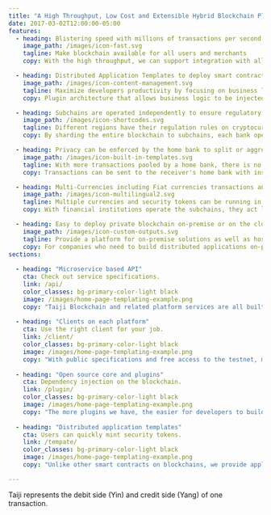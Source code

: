 ```yaml
---
title: "A High Throughput, Low Cost and Extensible Hybrid Blockchain Platform"
date: 2017-03-02T12:00:00-05:00
features:
  - heading: Blistering speed with millions of transactions per second
    image_path: /images/icon-fast.svg
    tagline: Make blockchain available for all users and merchants
    copy: With the high throughput, we can support integration with all financial institutions and merchants to provide outstanding services to end users.

  - heading: Distributed Application Templates to deploy smart contracts securely
    image_path: /images/icon-content-management.svg
    tagline: Maximize developers productivity by focusing on business logic only
    copy: Plugin architecture that allows business logic to be injected into the application templates to build distributed application with confidence. 

  - heading: Subchains are operated independently to ensure regulatory compliance
    image_path: /images/icon-shortcodes.svg
    tagline: Different regions have their regulation rules on cryptocurrency
    copy: By sharding the entire blockchain to subchains, each bank operates its subchain that focuses on its territories and local customers. 

  - heading: Privacy can be enforced by the home bank to split or aggregate transactions
    image_path: /images/icon-built-in-templates.svg
    tagline: With more transactions pooled by a home bank, there is no way to trace. 
    copy: Transactions can be sent to the receiver's home bank with instructions to split to multiple transactions or aggregate multiple transactions into one to hide the original sender. 

  - heading: Multi-Currencies including Fiat currencies transactions and exchanges
    image_path: /images/icon-multilingual2.svg
    tagline: Multiple currencies and security tokens can be running in parallel with Taiji coin
    copy: With financial institutions operate the subchains, they act like traditional banks to facilitate all sort the financial transactions. They also integrate with their banking system to provide value-added services. 

  - heading: Easy to deploy private blockchain on-premise or on the cloud
    image_path: /images/icon-custom-outputs.svg
    tagline: Provide a platform for on-premise solutions as well as hosted solutions
    copy: For companies who need to build distributed applications on-premise with full control, we provide total solutions and technical support. 
sections:
  
  - heading: "Microservice based API"
    cta: Check out service specifications.
    link: /api/
    color_classes: bg-primary-color-light black
    image: /images/home-page-templating-example.png
    copy: "Taiji Blockchain and related platform services are all built with microservices with specification published to publish for integration." 
  
  - heading: "Clients on each platform"
    cta: Use the right client for your job.
    link: /client/
    color_classes: bg-primary-color-light black
    image: /images/home-page-templating-example.png
    copy: "With public specifications and free access to the testnet, more and more clients in various languages on different platforms will give users more flexibility."
  
  - heading: "Open source core and plugins"
    cta: Dependency injection on the blockchain.
    link: /plugin/
    color_classes: bg-primary-color-light black
    image: /images/home-page-templating-example.png
    copy: "The more plugins we have, the easier for developers to build a new distributed application on the Taiji Blockchain. Any part of the logic in the blockchain can be replaced or customized. "
  
  - heading: "Distributed application templates"
    cta: Users can quickly mint security tokens.
    link: /tempate/
    color_classes: bg-primary-color-light black
    image: /images/home-page-templating-example.png
    copy: "Unlike other smart contracts on blockchains, we provide application templates for users to deploy a new distributed application. There is no need to worry about if there are any logic error in your application."

---
```


Taiji represents the debit side (Yin) and credit side (Yang) of one transaction. 
